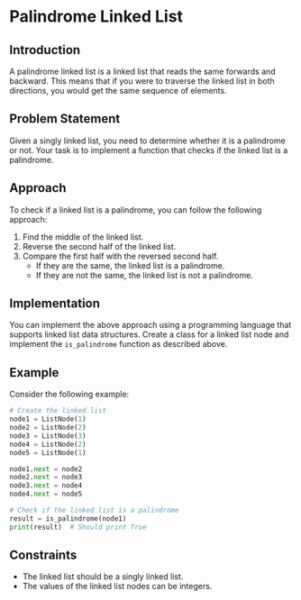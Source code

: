 

# Palindrome Linked List

## Introduction

A palindrome linked list is a linked list that reads the same forwards and backward. This means that if you were to traverse the linked list in both directions, you would get the same sequence of elements.

## Problem Statement

Given a singly linked list, you need to determine whether it is a palindrome or not. Your task is to implement a function that checks if the linked list is a palindrome.

## Approach

To check if a linked list is a palindrome, you can follow the following approach:

1. Find the middle of the linked list.
2. Reverse the second half of the linked list.
3. Compare the first half with the reversed second half.
   - If they are the same, the linked list is a palindrome.
   - If they are not the same, the linked list is not a palindrome.

## Implementation

You can implement the above approach using a programming language that supports linked list data structures. Create a class for a linked list node and implement the `is_palindrome` function as described above.

## Example

Consider the following example:

```python
# Create the linked list
node1 = ListNode(1)
node2 = ListNode(2)
node3 = ListNode(3)
node4 = ListNode(2)
node5 = ListNode(1)

node1.next = node2
node2.next = node3
node3.next = node4
node4.next = node5

# Check if the linked list is a palindrome
result = is_palindrome(node1)
print(result)  # Should print True
```

## Constraints

- The linked list should be a singly linked list.
- The values of the linked list nodes can be integers.
